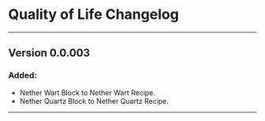 # Quality of Life Changelog
---

## Version 0.0.003
### Added:
  - Nether Wart Block to Nether Wart Recipe.
  - Nether Quartz Block to Nether Quartz Recipe.
---